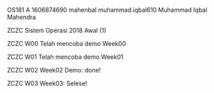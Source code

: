 OS181 A 1606874690 mahenbal muhammad.iqbal610 Muhammad Iqbal Mahendra

ZCZC Sistem Operasi 2018 Awal (1)

ZCZC W00 Telah mencoba demo Week00

ZCZC W01 Telah mencoba demo Week01

ZCZC W02 Week02 Demo: done!

ZCZC W03 Week03: Selese!
